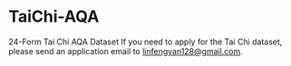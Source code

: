 # TaiChi-AQA
24-Form Tai Chi AQA Dataset
If you need to apply for the Tai Chi dataset, please send an application email to linfengyan128@gmail.com.

